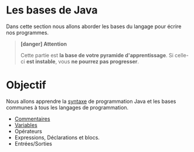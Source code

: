 # Les bases de Java

Dans cette section nous allons aborder les bases du langage pour écrire nos programmes.  

> **[danger] Attention**
>
> Cette partie est **la base de votre pyramide d'apprentissage**. Si celle-ci **est instable**, vous **ne pourrez pas progresser**.

# Objectif  

Nous allons apprendre la [syntaxe](https://en.wikipedia.org/wiki/Java_syntax) de programmation Java et les bases communes à tous les langages de programmation.

* [Commentaires](comments.md)
* [Variables](variables/variables.md)
* Opérateurs
* Expressions, Déclarations et blocs.
* Entrées/Sorties

